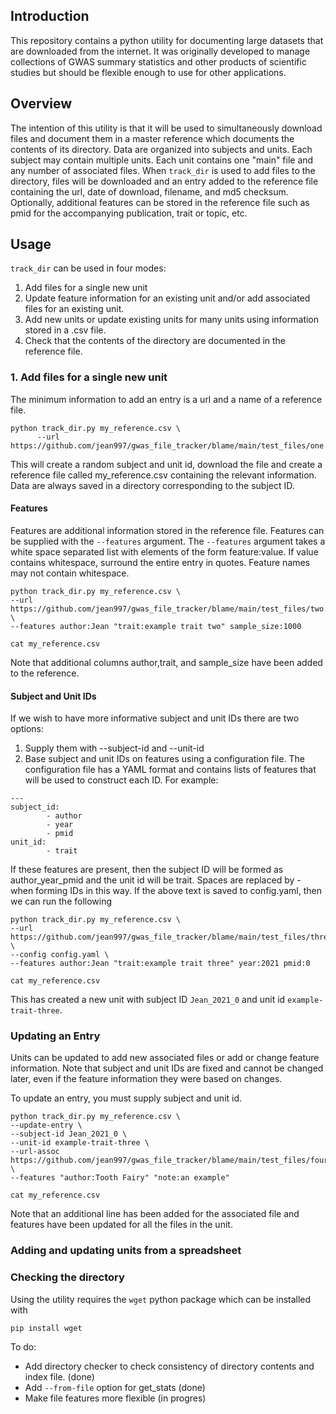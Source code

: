## Introduction

This repository contains a python utility for documenting large datasets that are 
downloaded from the internet. It was originally developed to manage collections of 
GWAS summary statistics and other products of scientific studies but should be 
flexible enough to use for other applications. 


## Overview

The intention of this utility is that it will be used to simultaneously download files and
document them in a master reference which documents the contents of its directory. 
Data are organized into subjects and units. Each subject may contain multiple units. 
Each unit contains one "main" file and any number of associated files. When `track_dir` is 
used to add files to the directory, files will be downloaded and an entry added to the reference
file containing the url, date of download, filename, and md5 checksum. Optionally, additional 
features can be stored in the reference file such as pmid for the accompanying publication, 
trait or topic, etc.

## Usage

`track_dir` can be used in four modes:

1. Add files for a single new unit
2. Update feature information for an existing unit and/or add associated files for an existing unit.
3. Add new units or update existing units for many units using information stored in a .csv file.
4. Check that the contents of the directory are documented in the reference file.


### 1. Add files for a single new unit

The minimum information to add an entry is a url and a name of a reference file.
```angular2html
python track_dir.py my_reference.csv \
      --url https://github.com/jean997/gwas_file_tracker/blame/main/test_files/one.txt
```

This will create a random subject and unit id, download the file and create a reference file called
my_reference.csv containing the relevant information.  Data are always saved in a directory 
corresponding to the subject ID.

#### Features
Features are additional information stored in the reference file. Features can be supplied with the
`--features` argument. The `--features` argument takes a white space separated list with elements of the
form feature:value. If value contains whitespace, surround the entire entry in quotes. Feature
names may not contain whitespace.

```angular2html
python track_dir.py my_reference.csv \
--url https://github.com/jean997/gwas_file_tracker/blame/main/test_files/two.txt \
--features author:Jean "trait:example trait two" sample_size:1000
```

```angular2html
cat my_reference.csv
```
Note that additional columns author,trait, and sample_size have been added to the reference. 

#### Subject and Unit IDs

If we wish to have more informative subject and unit IDs there are two options: 
1. Supply them with --subject-id and --unit-id
2. Base subject and unit IDs on features using a configuration file. The configuration 
file has a YAML format and contains lists of features that will be used to construct each ID.
For example: 
```angular2html
---
subject_id: 
        - author
        - year
        - pmid
unit_id: 
        - trait
```
If these features are present, then the subject ID will be formed as author_year_pmid and the 
unit id will be trait. Spaces are replaced by - when forming IDs in this way. If the above text is
saved to config.yaml, then we can run the following

```angular2html
python track_dir.py my_reference.csv \
--url https://github.com/jean997/gwas_file_tracker/blame/main/test_files/three.txt \
--config config.yaml \
--features author:Jean "trait:example trait three" year:2021 pmid:0
```

```angular2html
cat my_reference.csv
```

This has created a new unit with subject ID `Jean_2021_0` and unit id `example-trait-three`. 

### Updating an Entry
Units can be updated to add new associated files or add or change feature information. 
Note that subject and unit IDs are fixed and cannot be changed later, even if the feature
information they were based on changes.

To update an entry, you must supply subject and unit id. 

```angular2html
python track_dir.py my_reference.csv \
--update-entry \
--subject-id Jean_2021_0 \
--unit-id example-trait-three \
--url-assoc https://github.com/jean997/gwas_file_tracker/blame/main/test_files/four.txt \
--features "author:Tooth Fairy" "note:an example"
```

```angular2html
cat my_reference.csv
```

Note that an additional line has been added for the associated file and features have been
updated for all the files in the unit.


### Adding and updating units from a spreadsheet


### Checking the directory



Using the utility requires the `wget` python package which can be installed with 

```
pip install wget
```

To do: 
+ Add directory checker to check consistency of directory contents and index file. (done)
+ Add `--from-file` option for get\_stats (done)
+ Make file features more flexible (in progres)
